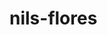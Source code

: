 # nils-flores
<!DOCTYPE html>
<html lang="fr">
<head>
    <title>Nils Flores</title>
    <style>
        
        body {
            background-color:rgb(194, 174, 120);
            padding-top: 20px;
            text-align: center;
        }
        #contact{
            background-color: cornflowerblue;
            border: none;
            border-radius: 3px;
            color: white;
            display: inline-block;
            font-weight: 300;
            padding: 10px 12px;
            text-decoration: none;
            text-transform: uppercase;
        }
    </style>
</head>
<body>
![alt tag]https://user-images.githubusercontent.com/137734026/248643468-ec85862c-7d70-4c34-a810-ae1bd649e9f0.jpg"/>
<h1>Nils Flores</h1>

<p>Chanteur
    Auteur, compositeur, interprète</p>

    <a id= "contact" href="mailto:contactnilsflores@free.fr">contactez moi</a>
    <p>

    </p>
<div class="social-shard">
    <a href="https://www.facebook.com/nilsfloresoff" class="social-icon"target="_blank" rel="noopener noreferrer">
    ![alt tag]https://user-images.githubusercontent.com/137734026/248643473-7a667041-8d94-4da3-ba39-4cfbd5d293bd.png
     &nbsp;
    </a>
    <a href="https://www.instagram.com/nilsflores_h/" class="social-icon"target="_blank" rel="noopener noreferrer">
    ![alt tag]https://user-images.githubusercontent.com/137734026/248643474-9fca32b7-ab7b-4990-9f4b-21f4db2277f6.png
    </a>
    &nbsp;
    <a href="https://www.youtube.com/channel/UC-Ban33jBFPkxfvOjWw7FEA?app=desktop&fbclid=IwAR1nm1ka1yJlhQiuJsLfN2tF404BITbdNmbQ-L4elArwhmFxqC8cJcA3h94" class="social-icon"target="_blank" rel="noopener noreferrer">
    ![alt tag]https://user-images.githubusercontent.com/137734026/248643475-07d2c953-24c9-4f8b-a3bc-be27535ad9ee.png
       </a>
</div>
&nbsp;
 <iframe style="border-radius:12px" src="https://open.spotify.com/embed/artist/19NTslhHvATwxeSNJvAiXd?utm_source=generator" width="100%" height="500" frameBorder="0" allowfullscreen="" allow="autoplay; clipboard-write; encrypted-media; fullscreen; picture-in-picture" loading="lazy"></iframe>

 ![alt tag]https://user-images.githubusercontent.com/137734026/248643466-e3e65f9b-6b5d-4929-a999-2d3de764c5c9.jpg
</body>
</html>
